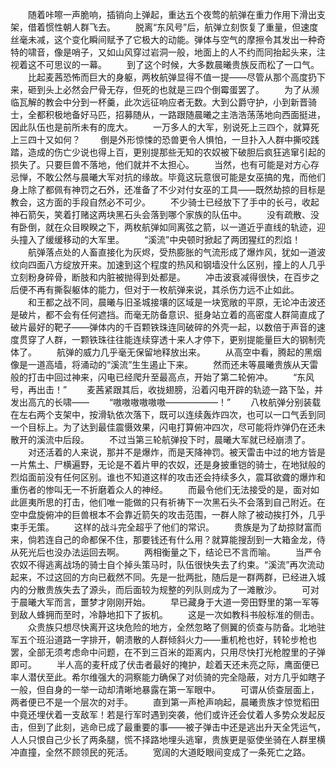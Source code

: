 　　随着咔嚓一声脆响，插销向上弹起，重达五个夜莺的航弹在重力作用下滑出支架，借着惯性朝人群飞去。
　　脱离“东风号”后，航弹立刻恢复了重量，但速度丝毫未减，这个变化瞬间赋予了它极大的动能。弹体与空气的摩擦令其发出一种奇特的啸音，像是哨子，又如山风穿过岩洞一般，地面上的人不约而同抬起头来，注视着这不可思议的一幕。
　　到了这个时候，大多数晨曦贵族反而松了一口气。
　　比起麦茜恐怖而巨大的身躯，两枚航弹显得不值一提——尽管从那个高度扔下来，砸到头上必然会尸骨无存，但死的也就是三四个倒霉蛋罢了。
　　为了从濒临瓦解的教会中分到一杯羹，此次远征响应者无数。大到公爵守护，小到新晋骑士，全都积极地备好马匹，招募随从，一路跟随晨曦之主浩浩荡荡地向西面挺进，因此队伍也是前所未有的庞大。
　　一万多人的大军，别说死上三四个，就算死上三四十又如何？
　　倒是外形惊悚的恐兽更令人惧怕，一旦扑入人群中撕咬践踏，造成的伤亡少说也得上百，更别提那些无知的农奴被下破胆后疯狂逃窜引起的损失了。只要巨兽不落地，他们就并不太担心。
　　当然，也有可能是对方心存忌惮，不敢公然与晨曦大军对抗的缘故。毕竟这玩意很可能是女巫搞的鬼，而他们身上除了都佩有神罚之石外，还准备了不少对付女巫的工具——既然劫掠的目标是教会，这方面的手段自然必不可少。
　　不少骑士已经放下了手中的长弓，收起神石箭矢，笑着打赌这两块黑石头会落到哪个家族的队伍中。
　　没有疏散、没有卧倒，就在众目睽睽之下，两枚航弹如同离弦之箭，以一道近乎直线的轨迹，迎头撞入了缓缓移动的大军里。
　　“溪流”中央顿时掀起了两团猩红的烈焰！
　　航弹落点处的人畜直接化为灰烬，受热膨胀的气流形成了爆炸风，犹如一道波纹向四面八方绽放开来。加速到这个程度的热风和钢墙没什么区别，撞上的人几乎立刻粉身碎骨，断肢和内脏被抛得到处都是。
　　冲击波衰减得很快，在百步之后便不再有撕裂躯体的能力，但对于一枚航弹来说，其杀伤力远不止如此。
　　和王都之战不同，晨曦与旧圣城接壤的区域是一块宽敞的平原，无论冲击波还是破片，都不会有任何遮挡。而毫无防备意识、挺身站立着的高密度人群简直成了破片最好的靶子——弹体内的千百颗铁珠连同破碎的外壳一起，以数倍于声音的速度贯穿了人群，一颗铁珠往往能连续穿透十来人才停下，更别提能量巨大的钢制壳体了。
　　航弹的威力几乎毫无保留地释放出来。
　　从高空中看，腾起的黑烟像是一道高墙，将涌动的“溪流”生生遏止下来。
　　然而还未等晨曦贵族从天雷般的打击中回过神来，闪电已经爬升至最高点，开始了第二轮俯冲。
　　“东风号，再出击！”
　　麦茜紧跟其后，收拢翅膀，沿着闪电开辟的轨迹一路下坠，并发出高亢的长啸——
　　“嗷嗷嗷嗷嗷嗷——————！”
　　八枚航弹分别装载在左右两个支架中，按滑轨依次落下，既可以连续轰炸四次，也可以一口气丢到同一个目标上。为了达到最佳震慑效果，闪电打算俯冲四次，尽可能将炸弹仍在还未散开的溪流中后段。
　　不过当第三轮航弹投下时，晨曦大军就已经崩溃了。
　　对还活着的人来说，那并不是爆炸，而是天降神罚。被天雷击中过的地方皆是一片焦土、尸横遍野，无论是不着片甲的农奴，还是身披重铠的骑士，在地狱般的烈焰面前没有任何区别。谁也不知道这样的攻击还会持续多久，震耳欲聋的爆炸和重伤者的惨叫无一不折磨着众人的神经。
　　而最令他们无法接受的是，面对如此匪夷所思的打击，他们唯一能做的只有祈祷下一次黑石头不会落到自己附近。在空中盘旋俯冲的巨兽根本不会靠近箭矢的攻击范围，一群人除了被动挨打外，几乎束手无策。
　　这样的战斗完全超乎了他们的常识。
　　贵族是为了劫掠财富而来，倘若连自己的命都保不住，那要钱还有什么用？就算能搜刮到一大箱金龙，侍从死光后也没办法运回去啊。
　　两相衡量之下，结论已不言而喻。
　　当严令农奴不得逃离战场的骑士自个掉头策马时，队伍很快失去了约束。“溪流”再次流动起来，不过这回的方向已截然不同。先是一批两批，随后是一群两群，已经进入城内的分散贵族失去了源头，而后面较为规整的列队则成为了一滩散沙。
　　可对于晨曦大军而言，噩梦才刚刚开始。
　　早已藏身于大道一旁田野里的第一军等到敌人蜂拥而至时，冷静地扣下了扳机。
　　这是一次如教科书般标准的侧击。
　　众贵族只想尽快离开这块危险的地方，全然忽略了侧翼的侦查与防备。北地驻军五个班沿道路一字排开，朝溃散的人群倾斜火力——重机枪也好，转轮步枪也罢，全部无须考虑命中问题，在不到三百米的距离内，只用尽快打光枪膛里的子弹即可。
　　半人高的麦秆成了伏击者最好的掩护，趁着天还未亮之际，鹰面便已率人潜伏至此。希尔维强大的洞察能力确保了对侦骑的完全隐蔽，对方几乎如瞎子一般，但自身的一举一动却清晰地暴露在第一军眼中。
　　可谓从侦查层面上，两者便已不是一个层次的对手。
　　直到第一声枪声响起，晨曦贵族才惊觉稻田中竟还埋伏着一支敌军！若是行军时遇到突袭，他们或许还会仗着人多势众发起反击，但到了此刻，逃命已成了最重要的事——被子弹击中还是逃出升天全凭运气，人人只恨自己少长了两条腿，慌不择路地埋头逃窜，贵族更是驱使坐骑在人群里横冲直撞，全然不顾领民的死活。
　　宽阔的大道眨眼间变成了一条死亡之路。
　　
　　